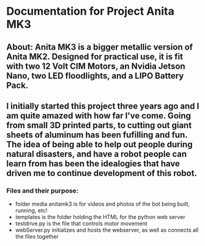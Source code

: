 # Documentation for Project Anita MK3

## About: Anita MK3 is a bigger metallic version of Anita MK2. Designed for practical use, it is fit with two 12 Volt CIM Motors, an Nvidia Jetson Nano, two LED floodlights, and a LIPO Battery Pack. 

## I initially started this project three years ago and I am quite amazed with how far I've come. Going from small 3D printed parts, to cutting out giant sheets of aluminum has been fufilling and fun. The idea of being able to help out people during natural disasters, and have a robot people can learn from has been the idealogies that have driven me to continue development of this robot.

### Files and their purpose:

- folder media anitamk3 is for videos and photos of the bot being built, running, etc!
- templates is the folder holding the HTML for the python web server
- testdrive.py is the file that controls motor movement
- webServer.py initializes and hosts the webserver, as well as connects all the files together
